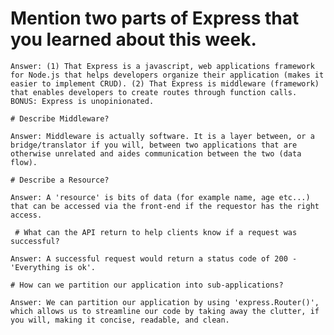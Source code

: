   # Mention two parts of Express that you learned about this week.

    Answer: (1) That Express is a javascript, web applications framework for Node.js that helps developers organize their application (makes it easier to implement CRUD). (2) That Express is middleware (framework) that enables developers to create routes through function calls. BONUS: Express is unopinionated.

    # Describe Middleware?

    Answer: Middleware is actually software. It is a layer between, or a bridge/translator if you will, between two applications that are otherwise unrelated and aides communication between the two (data flow).

    # Describe a Resource?

    Answer: A 'resource' is bits of data (for example name, age etc...) that can be accessed via the front-end if the requestor has the right access.

     # What can the API return to help clients know if a request was successful?

    Answer: A successful request would return a status code of 200 - 'Everything is ok'.

    # How can we partition our application into sub-applications?

    Answer: We can partition our application by using 'express.Router()', which allows us to streamline our code by taking away the clutter, if you will, making it concise, readable, and clean.
